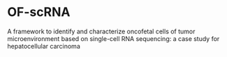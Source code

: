 # OF-scRNA
A framework to identify and characterize oncofetal cells of tumor microenvironment based on single-cell RNA sequencing: a case study for hepatocellular carcinoma
